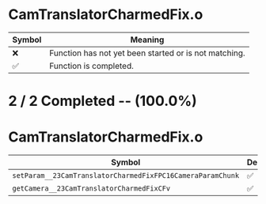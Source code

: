 # CamTranslatorCharmedFix.o
| Symbol | Meaning 
| ------------- | ------------- 
| :x: | Function has not yet been started or is not matching. 
| :white_check_mark: | Function is completed. 


# 2 / 2 Completed -- (100.0%)
# CamTranslatorCharmedFix.o
| Symbol | Decompiled? |
| ------------- | ------------- |
| `setParam__23CamTranslatorCharmedFixFPC16CameraParamChunk` | :white_check_mark: |
| `getCamera__23CamTranslatorCharmedFixCFv` | :white_check_mark: |
